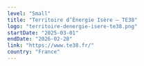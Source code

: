 ```yaml
---
level: "Small"
title: "Territoire d’Énergie Isère – TE38"
logo: "territoire-denergie-isere-te38.png"
startDate: "2025-03-01"
endDate: "2026-02-28"
link: "https://www.te38.fr/"
country: "France"
---
```

